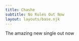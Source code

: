 ```yaml
---
title: Chashe
subtitle: No Rules Out Now
layout: layouts/base.njk
---
```

The amazing new single out now
